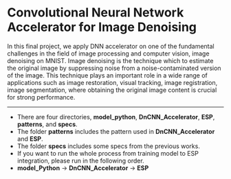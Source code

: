 # Convolutional Neural Network Accelerator for Image Denoising

In this final project, we apply DNN accelerator on one of the fundamental challenges in the field of image processing and computer vision, image denoising on MNIST.
Image denoising is the technique which to estimate the original image by suppressing noise from a noise-contaminated version of the image.
This technique plays an important role in a wide range of applications such as image restoration, visual tracking, image registration, image segmentation, where obtaining the original image content is crucial for strong performance.

---
* There are four directories, **model_python**, **DnCNN_Accelerator**, **ESP**, **patterns**, and **specs**.  
* The folder **patterns** includes the pattern used in **DnCNN_Accelerator** and **ESP**.
* The folder **specs** includes some specs from the previous works.
* If you want to run the whole process from training model to ESP integration, please run in the following order.
* **model_Python** -> **DnCNN_Accelerator** -> **ESP**
